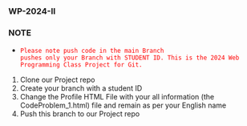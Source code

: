 ### WP-2024-II
### NOTE
- <code style="color : red">Please note push code in the main Branch pushes only your Branch with STUDENT ID.
This is the 2024 Web Programming Class Project for Git.</code>


1. Clone our Project repo 
2. Create your branch with a student ID
3. Change the Profile HTML File with your all information (the CodeProblem_1.html) file and remain as per your English name
4. Push this branch to our Project repo


